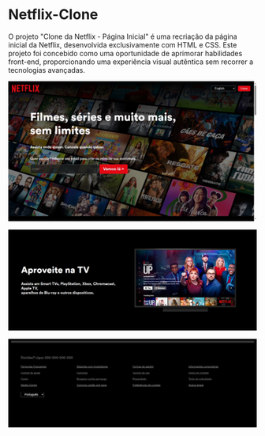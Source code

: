 # Netflix-Clone

<p>O projeto "Clone da Netflix - Página Inicial" é uma recriação da página inicial da Netflix, desenvolvida exclusivamente com HTML e CSS. Este projeto foi concebido como uma oportunidade de aprimorar habilidades front-end, proporcionando uma experiência visual autêntica sem recorrer a tecnologias avançadas.</p>

![Minha Imagem](./assets/images/netflix.jpg)

![Minha Imagem](./assets/images/netflix2.jpg)

![Minha Imagem](./assets/images/netflix4.jpg)
